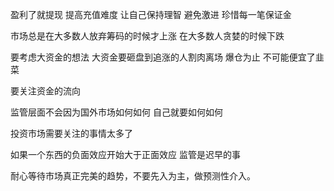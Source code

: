 盈利了就提现 提高充值难度 让自己保持理智 避免激进 珍惜每一笔保证金

市场总是在大多数人放弃筹码的时候才上涨  在大多数人贪婪的时候下跌 

要考虑大资金的想法 大资金要砸盘到追涨的人割肉离场 爆仓为止  不可能便宜了韭菜

要关注资金的流向

监管层面不会因为国外市场如何如何 自己就要如何如何 

投资市场需要关注的事情太多了 

如果一个东西的负面效应开始大于正面效应 监管是迟早的事

耐心等待市场真正完美的趋势，不要先入为主，做预测性介入。